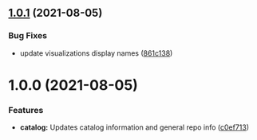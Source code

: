 ## [1.0.1](https://github.com/newrelic/nr1-kentik-network-monitoring/compare/v1.0.0...v1.0.1) (2021-08-05)


### Bug Fixes

* update visualizations display names ([861c138](https://github.com/newrelic/nr1-kentik-network-monitoring/commit/861c1382ff6a81912076d97e35baa24be0f89b2c))

# 1.0.0 (2021-08-05)


### Features

* **catalog:** Updates catalog information and general repo info ([c0ef713](https://github.com/newrelic/nr1-kentik-network-monitoring/commit/c0ef713d20d060eb483bcf2b5963619bc472c30b))
